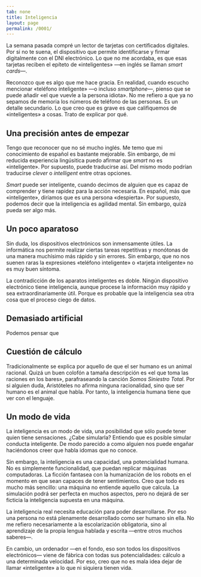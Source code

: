 ```yaml
---
tab: none
title: Inteligencia
layout: page
permalink: /0001/
---
```


La semana pasada compré un lector de tarjetas con certificados digitales. Por si no te suena, el dispositivo que permite identificarse y firmar digitalmente con el DNI electrónico. Lo que no me acordaba, es que esas tarjetas reciben el epíteto de «inteligentes» —en inglés se llaman _smart cards_—.

Reconozco que es algo que me hace gracia. En realidad, cuando escucho mencionar «teléfono inteligente» —o incluso _smartphone_—, pienso que se puede añadir «el que vuevle a la persona idiota». No me refiero a que ya no sepamos de memoria los números de teléfono de las personas. Es un detalle secundario. Lo que creo que es grave es que califiquemos de «inteligentes» a cosas. Trato de explicar por qué.

## Una precisión antes de empezar

Tengo que reconocer que no sé mucho inglés. Me temo que mi conocimiento de español es bastante mejorable. Sin embargo, de mi reducida experiencia lingúsitica puedo afirmar que _smart_ no es «inteligente». Por supuesto, puede traducirse así. Del mismo modo podrían traducirse _clever_ o _intelligent_ entre otras opciones.

_Smart_ puede ser inteligente, cuando decimos de alguien que es capaz de comprender y tiene rapidez para la acción necesaria. En español, más que «inteligente», diríamos que es una persona «despierta». Por supuesto, podemos decir que la inteligencia es agilidad mental. Sin embargo, quizá pueda ser algo más.

## Un poco aparatoso

Sin duda, los dispositivos electrónicos son inmensamente útiles. La informática nos permite realizar ciertas tareas repetitivas y monótonas de una manera muchísimo más rápido y sin errores. Sin embargo, que no nos suenen raras la expresiones «teléfono inteligente» o «tarjeta inteligente» no es muy buen síntoma.

La contradicción de los aparatos inteligentes es doble. Ningún dispositivo electrónico tiene inteligencia, aunque procese la información muy rápido y sea extraordinariamente útil. Porque es probable que la inteligencia sea otra cosa que el proceso ciego de datos.

## Demasiado artificial

Podemos pensar que

## Cuestión de cálculo

Tradicionalmente se explica por aquello de que el ser humano es un animal racional. Quizá un buen colofón a tamaña descripción es «el que toma las raciones en los bares», parafraseando la canción _Somos Siniestro Total_. Por si alguien duda, Aristóteles no afirma ninguna racionalidad, sino que ser humano es el animal que habla. Por tanto, la inteligencia humana tiene que ver con el lenguaje.


## Un modo de vida

La inteligencia es un modo de vida, una posibilidad que sólo puede tener quien tiene sensaciones. ¿Cabe simularla? Entiendo que es posible simular conducta inteligente. De modo parecido a como alguien nos puede engañar haciéndonos creer que habla idomas que no conoce.

Sin embargo, la inteligencia es una capacidad, una potencialidad humana. No es simplemente funcionalidad, que puedan replicar máquinas computadoras. La ficción fantasea con la humanización de los robots en el momento en que sean capaces de tener sentimientos. Creo que todo es mucho más sencillo: una máquina no entiende aquello que calcula. La simulación podrá ser perfecta en muchos aspectos, pero no dejará de ser ficticia la inteligencia supuesta en una máquina.

La inteligencia real necesita educación para poder desarrollarse. Por eso una persona no está plenamente desarrollado como ser humano sin ella. No me refiero necesariamente a la escolarización obligatoria, sino al aprendizaje de la propia lengua hablada y escrita —entre otros muchos saberes—.

En cambio, un ordenador —en el fondo, eso son todos los dispositivos electrónicos— viene de fábrica con todas sus potencialidades: cálculo a una determinada velocidad. Por eso, creo que no es mala idea dejar de llamar «inteligente» a lo que ni siquiera tienen vida.
